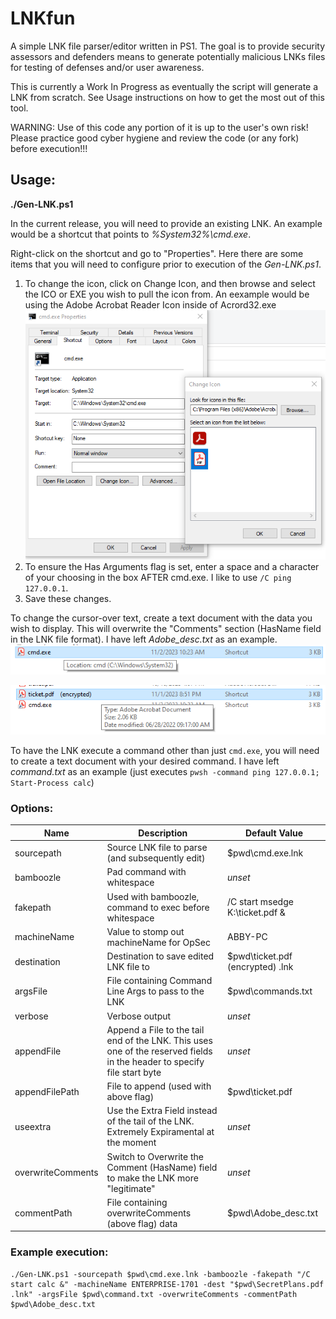 # LNKfun
A simple LNK file parser/editor written in PS1. The goal is to provide security assessors and defenders means to generate potentially malicious LNKs files for testing of defenses and/or user awareness.

This is currently a Work In Progress as eventually the script will generate a LNK from scratch. See Usage instructions on how to get the most out of this tool.

WARNING: Use of this code any portion of it is up to the user's own risk! Please practice good cyber hygiene and review the code (or any fork) before execution!!! 


## Usage:
__./Gen-LNK.ps1 <options>__

In the current release, you will need to provide an existing LNK. An example would be a shortcut that points to *%System32%\cmd.exe*.

Right-click on the shortcut and go to "Properties". Here there are some items that you will need to configure prior to execution of the *Gen-LNK.ps1*.

1. To change the icon, click on Change Icon, and then browse and select the ICO or EXE you wish to pull the icon from. An eexample would be using the Adobe Acrobat Reader Icon inside of Acrord32.exe
 ![alt text](https://github.com/khr0x40sh/LNKfun/blob/main/images/Properties.PNG "Selecting Adobe PDF Icon as LNK Icon")  
2. To ensure the Has Arguments flag is set, enter a space and a character of your choosing in the box AFTER cmd.exe. I like to use `/C ping 127.0.0.1`.
3. Save these changes.

To change the cursor-over text, create a text document with the data you wish to display. This will overwrite the "Comments" section (HasName field in the LNK file format). I have left *Adobe_desc.txt* as an example.
![alt_text](https://github.com/khr0x40sh/LNKfun/blob/main/images/cmd_HasName.png "CMD EXE default hover-over ")

![alt text](https://github.com/khr0x40sh/LNKfun/blob/main/images/OverwrittenDesc.png "Overwritten Comments to resemble a PDF")

To have the LNK execute a command other than just `cmd.exe`, you will need to create a text document with your desired command. I have left *command.txt* as an example (just executes `pwsh -command ping 127.0.0.1; Start-Process calc`)

### Options:
| Name | Description | Default Value
| ---- | ----| ----| 
| sourcepath | Source LNK file to parse (and subsequently edit) | $pwd\cmd.exe.lnk |
| bamboozle | Pad command with whitespace | *unset* |
| fakepath | Used with bamboozle, command to exec before whitespace | /C start msedge K:\ticket.pdf & |
| machineName | Value to stomp out machineName for OpSec | ABBY-PC |
| destination | Destination to save edited LNK file to | $pwd\ticket.pdf    (encrypted)            .lnk |
| argsFile | File containing Command Line Args to pass to the LNK | $pwd\commands.txt |  
| verbose | Verbose output | *unset* |
| appendFile | Append a File to the tail end of the LNK. This uses one of the reserved fields in the header to specify file start byte | *unset* |
| appendFilePath | File to append (used with above flag) | $pwd\ticket.pdf |
| useextra | Use the Extra Field instead of the tail of the LNK. Extremely Expiramental at the moment | *unset* |
| overwriteComments | Switch to Overwrite the Comment (HasName) field to make the LNK more "legitimate" | *unset* |
| commentPath | File containing overwriteComments (above flag) data | $pwd\Adobe_desc.txt |

### Example execution:
```
./Gen-LNK.ps1 -sourcepath $pwd\cmd.exe.lnk -bamboozle -fakepath "/C start calc &" -machineName ENTERPRISE-1701 -dest "$pwd\SecretPlans.pdf         .lnk" -argsFile $pwd\command.txt -overwriteComments -commentPath $pwd\Adobe_desc.txt
```


